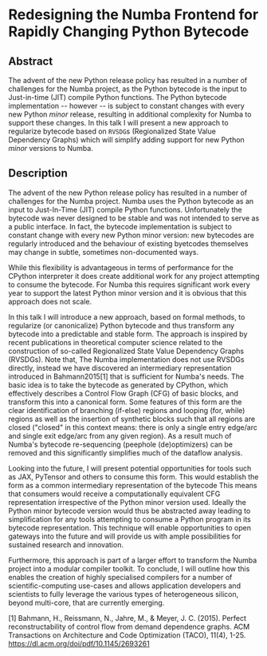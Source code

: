 Redesigning the Numba Frontend for Rapidly Changing Python Bytecode
===================================================================

Abstract
--------

The advent of the new Python release policy has resulted in a number of
challenges for the Numba project, as the Python bytecode is the input to
Just-in-time (JIT) compile Python functions. The Python bytecode implementation
-- however -- is subject to constant changes with every new Python _minor_
release, resulting in additional complexity for Numba to support these changes.
In this talk I will present a new approach to regularize bytecode based on
`RVSDG`s (Regionalized State Value Dependency Graphs) which will simplify
adding support for new Python _minor_ versions to Numba.

Description
-----------

The advent of the new Python release policy has resulted in a number of
challenges for the Numba project. Numba uses the Python bytecode as an input to
Just-In-Time (JIT) compile Python functions. Unfortunately the bytecode was
never designed to be stable and was not intended to serve as a public
interface. In fact, the bytecode implementation is subject to constant change
with every new Python minor version: new bytecodes are regularly introduced and
the behaviour of existing byetcodes themselves may change in subtle, sometimes
non-documented ways.

While this flexibility is advantageous in terms of performance for the CPython
interpreter it does create additional work for any project attempting to
consume the bytecode.  For Numba this requires significant work every year to
support the latest Python minor version and it is obvious that this approach
does not scale.

In this talk I will introduce a new approach, based on formal methods, to
regularize (or canonicalize) Python bytecode and thus transform any bytecode
into a predictable and stable form.  The approach is inspired by recent
publications in theoretical computer science related to the construction of
so-called Regionalized State Value Dependency Graphs (RVSDGs). Note that, The
Numba implementation does not use RVSDGs directly, instead we have discovered
an intermediary representation introduced in Bahmann2015[1] that is sufficient
for Numba's needs. The basic idea is to take the bytecode as generated by
CPython, which effectively describes a Control Flow Graph (CFG) of basic
blocks, and transform this into a canonical form. Some features of this form
are the clear identification of branching (if-else) regions and looping (for,
while) regions as well as the insertion of synthetic blocks such that all
regions are closed ("closed" in this context means: there is only a single
entry edge/arc and single exit edge/arc from any given region). As a result
much of Numba's bytecode re-sequencing (peephole (de)optimizers) can be removed
and this significantly simplifies much of the dataflow analysis.

Looking into the future, I will present potential opportunities for tools such
as JAX, PyTensor and others to consume this form.  This would establish the
form as a common intermediary representation of the bytecode
This means that consumers would receive a computationally
equivalent CFG representation irrespective of the Python minor version used.
Ideally the Python minor bytecode version would thus be abstracted away leading
to simplification for any tools attempting to consume a Python program in its
bytecode representation.  This technique will enable opportunities to open
gateways into the future and will provide us with ample possibilities for
sustained research and innovation.

Furthermore, this approach is part of a larger effort to transform the Numba
project into a modular compiler toolkit. To conclude, I will outline how this
enables the creation of highly specialised compilers for a number of
scientific-computing use-cases and allows application developers and scientists
to fully leverage the various types of heterogeneous silicon, beyond
multi-core, that are currently emerging.


[1] Bahmann, H., Reissmann, N., Jahre, M., & Meyer, J. C. (2015). Perfect
reconstructability of control flow from demand dependence graphs. ACM
Transactions on Architecture and Code Optimization (TACO), 11(4), 1-25.
https://dl.acm.org/doi/pdf/10.1145/2693261
